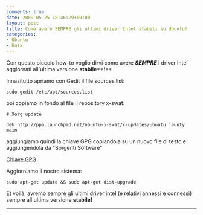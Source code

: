 ```yaml
---
comments: true
date: 2009-05-25 18:46:29+00:00
layout: post
title: Come avere SEMPRE gli ultimi driver Intel stabili su Ubuntu!
categories:
- Ubuntu
- Unix
---
```


Con questo piccolo how-to voglio dirvi come avere _**SEMPRE**_ i driver Intel aggiornati all'ultima versione **stabile****!**

Innazitutto apriamo con Gedit il file sources.list:


`sudo gedit /etc/apt/sources.list`



poi copiamo in fondo al file il repository x-swat:


`# Xorg update`




`deb http://ppa.launchpad.net/ubuntu-x-swat/x-updates/ubuntu jaunty main`



aggiungiamo quindi la chiave GPG copiandola su un nuovo file di testo e aggiungendola da "Sorgenti Software"


[Chiave GPG](http://keyserver.ubuntu.com:11371/pks/lookup?op=get&search=0x3B22AB97AF1CDFA9)



Aggiorniamo il nostro sistema:


`sudo apt-get update && sudo apt-get dist-upgrade`



Et voilà, avremo sempre gli ultimi driver intel (e relativi annessi e connessi) sempre all'ultima versione **stabile!**

** **
